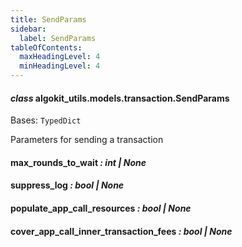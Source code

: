 ```yaml
---
title: SendParams
sidebar:
  label: SendParams
tableOfContents:
  maxHeadingLevel: 4
  minHeadingLevel: 4
---
```


#### _class_ algokit_utils.models.transaction.SendParams

Bases: `TypedDict`

Parameters for sending a transaction

#### max_rounds_to_wait _: int | None_

#### suppress_log _: bool | None_

#### populate_app_call_resources _: bool | None_

#### cover_app_call_inner_transaction_fees _: bool | None_
